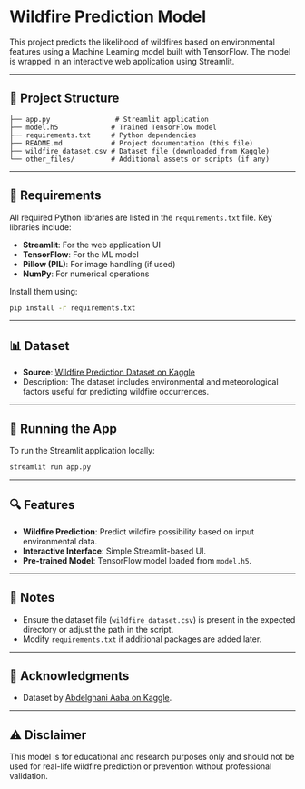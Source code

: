 # Wildfire Prediction Model

This project predicts the likelihood of wildfires based on environmental features using a Machine Learning model built with TensorFlow. The model is wrapped in an interactive web application using Streamlit.

---

## 📂 Project Structure

```
├── app.py                # Streamlit application
├── model.h5             # Trained TensorFlow model
├── requirements.txt     # Python dependencies
├── README.md            # Project documentation (this file)
├── wildfire_dataset.csv # Dataset file (downloaded from Kaggle)
└── other_files/         # Additional assets or scripts (if any)
```

---

## 🧰 Requirements

All required Python libraries are listed in the `requirements.txt` file. Key libraries include:

- **Streamlit**: For the web application UI
- **TensorFlow**: For the ML model
- **Pillow (PIL)**: For image handling (if used)
- **NumPy**: For numerical operations

Install them using:

```bash
pip install -r requirements.txt
```

---

## 📊 Dataset

- **Source**: [Wildfire Prediction Dataset on Kaggle](https://www.kaggle.com/datasets/abdelghaniaaba/wildfire-prediction-dataset?resource=download)
- Description: The dataset includes environmental and meteorological factors useful for predicting wildfire occurrences.

---

## 🚀 Running the App

To run the Streamlit application locally:

```bash
streamlit run app.py
```

---

## 🔍 Features

- **Wildfire Prediction**: Predict wildfire possibility based on input environmental data.
- **Interactive Interface**: Simple Streamlit-based UI.
- **Pre-trained Model**: TensorFlow model loaded from `model.h5`.

---

## 📌 Notes

- Ensure the dataset file (`wildfire_dataset.csv`) is present in the expected directory or adjust the path in the script.
- Modify `requirements.txt` if additional packages are added later.

---

## 🙌 Acknowledgments

- Dataset by [Abdelghani Aaba on Kaggle](https://www.kaggle.com/datasets/abdelghaniaaba/wildfire-prediction-dataset).

---

## ⚠️ Disclaimer

This model is for educational and research purposes only and should not be used for real-life wildfire prediction or prevention without professional validation.

